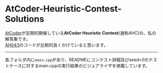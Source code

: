 # AtCoder-Heuristic-Contest-Solutions
[AtCoder](https://atcoder.jp/)が定期的開催している**AtCoder Heuristic Contest**(通称AHC)の、私の解答集です。<br>[AH043](https://github.com/YuyaW-0118/AtCoder-Heuristic-Contest-Solutions/tree/main/AHC043)のコードが比較的良くかけていると思います。

---
各フォルダ内に`main.cpp`があり、READMEにコンテスト詳細及びseed=0のテストケースに対するmain.cppの実行結果のビジュアライザを掲載しています。